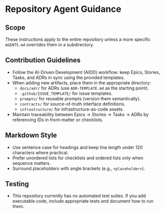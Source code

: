 # Repository Agent Guidance

## Scope
These instructions apply to the entire repository unless a more specific `AGENTS.md` overrides them in a subdirectory.

## Contribution Guidelines
- Follow the AI-Driven Development (AIDD) workflow: keep Epics, Stories, Tasks, and ADRs in sync using the provided templates.
- When adding new artifacts, place them in the appropriate directory:
  - `docs/adr/` for ADRs (use `ADR-TEMPLATE.md` as the starting point).
  - `.github/ISSUE_TEMPLATE/` for issue templates.
  - `prompts/` for reusable prompts (version them semantically).
  - `contracts/` for source-of-truth interface definitions.
  - `infrastructure/` for infrastructure-as-code assets.
- Maintain traceability between Epics → Stories → Tasks → ADRs by referencing IDs in front-matter or checklists.

## Markdown Style
- Use sentence case for headings and keep line length under 120 characters where practical.
- Prefer unordered lists for checklists and ordered lists only when sequence matters.
- Surround placeholders with angle brackets (e.g., `<placeholder>`).

## Testing
- This repository currently has no automated test suites. If you add executable code, include appropriate tests and document how to run them.
